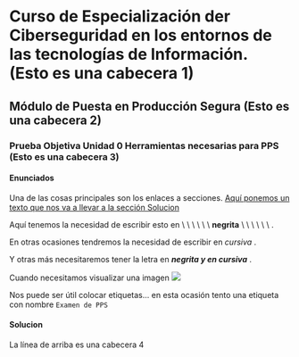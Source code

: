 #    Curso de Especialización der Ciberseguridad en los entornos de las tecnologías de Información. (Esto es una cabecera 1)

##   Módulo de Puesta en Producción Segura (Esto es una cabecera 2)

###    Prueba Objetiva Unidad 0 Herramientas necesarias para PPS (Esto es una cabecera 3)

#### Enunciados ####

Una de las cosas principales son los enlaces a secciones.  [Aquí ponemos un texto que nos va a llevar a la sección Solucion](#Solucion)

Aquí tenemos la necesidad de escribir esto en \ \ \ \ \ \     __negrita__ \ \ \ \ \ \    .

En otras ocasiones tendremos la necesidad de escribir en       _cursiva_      .

Y otras más necesitaremos tener la letra en      ___negrita y en cursiva___      .

Cuando necesitamos visualizar una imagen ![](img/jose.jpg) 

Nos puede ser útil colocar etiquetas... en esta ocasión tento una etiqueta con nombre ``Examen de PPS``

#### Solucion #### 
La línea de arriba es una cabecera 4

